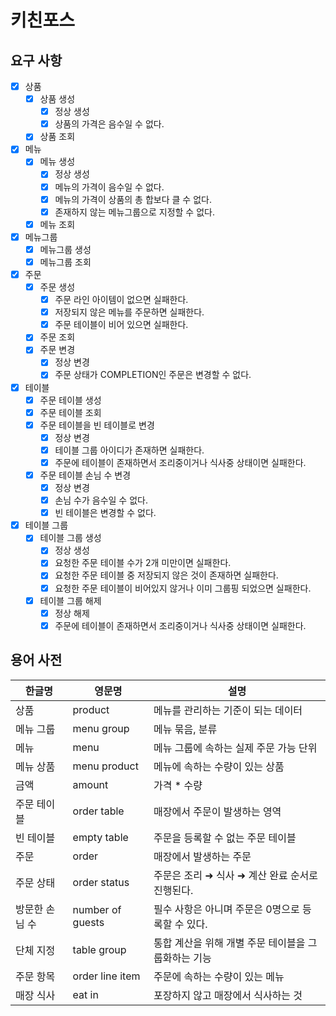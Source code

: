 # 키친포스

## 요구 사항

- [x] 상품
    - [x] 상품 생성
        - [x] 정상 생성
        - [x] 상품의 가격은 음수일 수 없다.
    - [x] 상품 조회
- [x] 메뉴
    - [x] 메뉴 생성
        - [x] 정상 생성
        - [x] 메뉴의 가격이 음수일 수 없다.
        - [x] 메뉴의 가격이 상품의 총 합보다 클 수 없다.
        - [x] 존재하지 않는 메뉴그룹으로 지정할 수 없다.
    - [x] 메뉴 조회
- [x] 메뉴그룹
    - [x] 메뉴그룹 생성
    - [x] 메뉴그룹 조회
- [x] 주문
    - [x] 주문 생성
        - [x] 주문 라인 아이템이 없으면 실패한다.
        - [x] 저장되지 않은 메뉴를 주문하면 실패한다.
        - [x] 주문 테이블이 비어 있으면 실패한다.
    - [x] 주문 조회
    - [x] 주문 변경
        - [x] 정상 변경
        - [x] 주문 상태가 COMPLETION인 주문은 변경할 수 없다.
- [x] 테이블
    - [x] 주문 테이블 생성
    - [x] 주문 테이블 조회
    - [x] 주문 테이블을 빈 테이블로 변경
        - [x] 정상 변경
        - [x] 테이블 그룹 아이디가 존재하면 실패한다.
        - [x] 주문에 테이블이 존재하면서 조리중이거나 식사중 상태이면 실패한다.
    - [x] 주문 테이블 손님 수 변경
        - [x] 정상 변경
        - [x] 손님 수가 음수일 수 없다.
        - [x] 빈 테이블은 변경할 수 없다.
- [x] 테이블 그룹
    - [x] 테이블 그룹 생성
        - [x] 정상 생성
        - [x] 요청한 주문 테이블 수가 2개 미만이면 실패한다.
        - [x] 요청한 주문 테이블 중 저장되지 않은 것이 존재하면 실패한다.
        - [x] 요청한 주문 테이블이 비어있지 않거나 이미 그룹핑 되었으면 실패한다.
    - [x] 테이블 그룹 해제
        - [x] 정상 해제
        - [x] 주문에 테이블이 존재하면서 조리중이거나 식사중 상태이면 실패한다.

## 용어 사전

| 한글명 | 영문명 | 설명 |
| --- | --- | --- |
| 상품 | product | 메뉴를 관리하는 기준이 되는 데이터 |
| 메뉴 그룹 | menu group | 메뉴 묶음, 분류 |
| 메뉴 | menu | 메뉴 그룹에 속하는 실제 주문 가능 단위 |
| 메뉴 상품 | menu product | 메뉴에 속하는 수량이 있는 상품 |
| 금액 | amount | 가격 * 수량 |
| 주문 테이블 | order table | 매장에서 주문이 발생하는 영역 |
| 빈 테이블 | empty table | 주문을 등록할 수 없는 주문 테이블 |
| 주문 | order | 매장에서 발생하는 주문 |
| 주문 상태 | order status | 주문은 조리 ➜ 식사 ➜ 계산 완료 순서로 진행된다. |
| 방문한 손님 수 | number of guests | 필수 사항은 아니며 주문은 0명으로 등록할 수 있다. |
| 단체 지정 | table group | 통합 계산을 위해 개별 주문 테이블을 그룹화하는 기능 |
| 주문 항목 | order line item | 주문에 속하는 수량이 있는 메뉴 |
| 매장 식사 | eat in | 포장하지 않고 매장에서 식사하는 것 |
